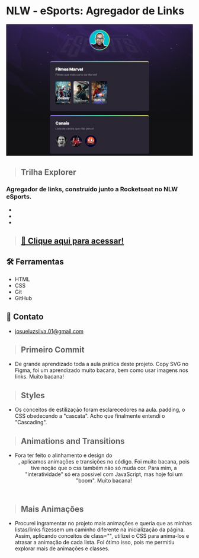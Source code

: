 # NLW - eSports: Agregador de Links

![preview](./.github/preview.png)

>## Trilha Explorer

### Agregador de links, construído junto a Rocketseat no NLW eSports.
-
-
-




>## [🔗 Clique aqui para acessar!](https://josuedevgit.github.io/link-aggregator-nlw-esports/)

## 🛠️ Ferramentas

- HTML
- CSS
- Git
- GitHub

## 📧 Contato
- josueluzsilva.01@gmail.com


>## Primeiro Commit
- De grande aprendizado toda a aula prática deste projeto. 
Copy SVG no Figma, foi um aprendizado muito bacana, bem como usar imagens
nos links. Muito bacana!

>## Styles
- Os conceitos de estilização foram esclarecedores na aula.
padding, o CSS obedecendo a "cascata". Acho que finalmente entendi o
"Cascading".

>## Animations and Transitions
- Fora ter feito o alinhamento e design do <header>, aplicamos animações e transições no código.
Foi muito bacana, pois tive noção que o css também não só muda cor. Para mim, a "interatividade" só era
possível com JavaScript, mas hoje foi um "boom". Muito bacana!

>## Mais Animações
- Procurei ingramentar no projeto mais animações e queria que as minhas listas/links fizessem um caminho diferente na inicialização da página.
Assim, aplicando conceitos de class="", utilizei o CSS para anima-los e atrasar a animação de cada lista.
Foi ótimo isso, pois me permitiu explorar mais de animações e classes.
